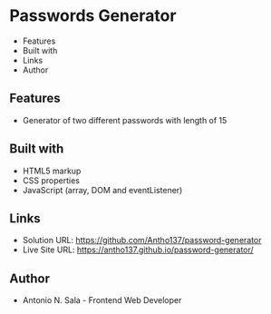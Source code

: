 # Passwords Generator

- Features
- Built with
- Links
- Author

## Features

- Generator of two different passwords with length of 15                            

## Built with

- HTML5 markup
- CSS properties
- JavaScript (array, DOM and eventListener)

## Links

- Solution URL: https://github.com/Antho137/password-generator
- Live Site URL: https://antho137.github.io/password-generator/

## Author

- Antonio N. Sala - Frontend Web Developer

